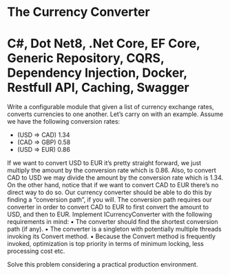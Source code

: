 # The Currency Converter
#  C#, Dot Net8, .Net Core, EF Core, Generic Repository, CQRS, Dependency Injection, Docker, Restfull API, Caching, Swagger

Write a configurable module that given a list of currency exchange rates, converts currencies to one another. Let’s carry on with an example.
Assume we have the following conversion rates:
- (USD => CAD) 1.34
- (CAD => GBP) 0.58
- (USD => EUR) 0.86

If we want to convert USD to EUR it’s pretty straight forward, we just multiply the amount by the conversion rate which is 0.86. Also, to convert 
CAD to USD we may divide the amount by the conversion rate which is 1.34. On the other hand, notice that if we want to convert CAD to EUR there’s 
no direct way to do so. Our currency converter should be able to do this by finding a “conversion path”, if you will. The conversion path requires
our converter in order to convert CAD to EUR to first convert the amount to USD, and then to EUR. Implement ICurrencyConverter with the following 
requirements in mind:
▪ The converter should find the shortest conversion path (if any).
▪ The converter is a singleton with potentially multiple threads invoking its Convert method.
▪ Because the Convert method is frequently invoked, optimization is top priority in terms of
minimum locking, less processing cost etc.

Solve this problem considering a practical production environment.
